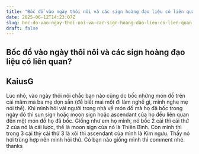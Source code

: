 ```yaml
---
title: "Bốc đồ vào ngày thôi nôi và các sign hoàng đạo liệu có liên quan?"
date: 2025-06-12T14:23:07Z
slug: boc-do-vao-ngay-thoi-noi-va-cac-sign-hoang-dao-lieu-co-lien-quan
draft: false
---
```


## Bốc đồ vào ngày thôi nôi và các sign hoàng đạo liệu có liên quan?

## KaiusG

Lúc nhỏ, vào ngày thôi nôi chắc bạn nào cũng dc bốc những món đồ trên cái mâm mà ba mẹ dọn sẵn (để biết mai mốt đi làm nghề gì, mình nghe mẹ nói thế). Khi mình hỏi vài người trong nhà về món đồ mà họ đã bốc trong ngày đó thì sun sign hoặc moon sign hoặc ascendant của họ đều liên quan đến một món đồ họ đã bốc. Giống như em họ mình, nó bốc 2 cái thì cái thứ 2 của nó là cái lược, thế là moon sign của nó là Thiên Bình. Còn mình thì trong 3 cái thỳ cái thứ 3 là xôi thì ascendant của mình là Kim ngưu. Thấy nó hơi trùng hợp nên mình hỏi thử. Có bạn nào giống mình thì comment nhé. thanks